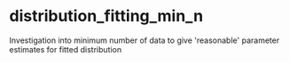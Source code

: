 # distribution_fitting_min_n
Investigation into minimum number of data to give 'reasonable' parameter estimates for fitted distribution
